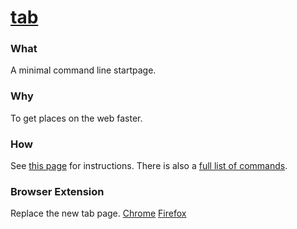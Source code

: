 # [tab](https://koryschneider.github.io/tab)

### What

A minimal command line startpage.

### Why

To get places on the web faster.

### How

See [this page][usage] for instructions. There is also a [full list of
commands][commands].

### Browser Extension

Replace the new tab page. [Chrome][chrome-ext] [Firefox][firefox-ext]

[usage]: https://github.com/KorySchneider/tab/blob/master/doc/usage.md
[commands]: https://github.com/KorySchneider/tab/blob/master/doc/commands.md
[chrome-ext]: https://chrome.google.com/webstore/detail/tab-a-startpage/gedoejjmdjalipopahiffdghibcodjcj
[firefox-ext]: https://addons.mozilla.org/en-US/firefox/addon/new-tab-override/
